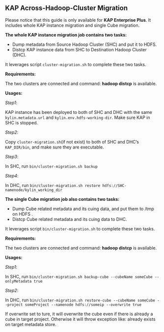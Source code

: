 ## **KAP Across-Hadoop-Cluster Migration**

Please notice that this guide is only available for **KAP Enterprise Plus**. It includes whole KAP instance migration and single Cube migration.

**The whole KAP instance migration job contains two tasks:**

+ Dump metadata from Source Hadoop Cluster (SHC) and put it to HDFS.
+ Distcp KAP instance data from SHC to Destination Hadoop Cluster (DHC).

It leverages script `cluster-migration.sh` to complete these two tasks.

**Requirements:**

The two clusters are connected and command: **hadoop distcp** is available. 

**Usages:**

*Step1*:

KAP instance has been deployed to both of SHC and DHC with the same `kylin.metadata.url` and `kylin.env.hdfs-working-dir`. Make sure KAP in SHC is stopped.

*Step2*:

Copy `cluster-migration.sh`(if not exist) to both of SHC and DHC’s `KAP_DIR/bin`, and make sure they are executable.

*Step3*:

In SHC, run `bin/cluster-migration.sh backup`

*Step4*:

In DHC, run `bin/cluster-migration.sh restore hdfs://SHC-namenode/kylin_working_dir`



**The single Cube migration job also contains two tasks:**

- Dump Cube related metadata and  its cuing data, and put them to /tmp on HDFS .
- Distcp Cube related metadata and  its cuing data to DHC.

It leverages script `bin/cluster-migration.sh` to complete these two tasks.

**Requirements:**

The two clusters are connected and command: **hadoop distcp** is available. 

**Usages:**

*Step1*:

In SHC, run `bin/cluster-migration.sh backup-cube --cubeName someCube --onlyMetadata true`

*Step2*:

In DHC, run `bin/cluster-migration.sh restore-cube --cubeName someCube --project someProject --namenode hdfs://someip --overwrite true`

If overwrite set to ture, it will overwrite the cube even if there is already a cube in target project. Otherwise it will throw exception like: already exists on target metadata store.

